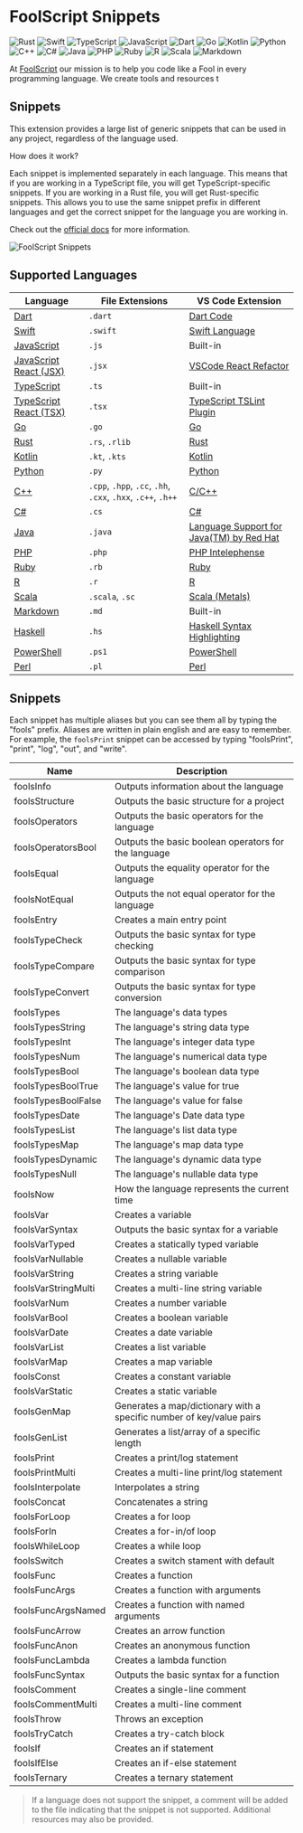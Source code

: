 # FoolScript Snippets

![Rust](https://img.shields.io/badge/Rust-black?style=for-the-badge&logo=Rust) ![Swift](https://img.shields.io/badge/swift-F54A2A?style=for-the-badge&logo=swift&logoColor=white) ![TypeScript](https://img.shields.io/badge/typescript-%23007ACC.svg?style=for-the-badge&logo=typescript&logoColor=white) ![JavaScript](https://img.shields.io/badge/JavaScript-F7DF1E?style=for-the-badge&logo=JavaScript&logoColor=white) ![Dart](https://img.shields.io/badge/Dart-0175C2?style=for-the-badge&logo=Dart&logoColor=white) ![Go](https://img.shields.io/badge/Go-00ADD8?style=for-the-badge&logo=Go&logoColor=white) ![Kotlin](https://img.shields.io/badge/Kotlin-0095D5?style=for-the-badge&logo=Kotlin&logoColor=white) ![Python](https://img.shields.io/badge/Python-3776AB?style=for-the-badge&logo=Python&logoColor=white) ![C++](https://img.shields.io/badge/C++-00599C?style=for-the-badge&logo=c%2B%2B&logoColor=white) ![C#](https://img.shields.io/badge/C%23-239120?style=for-the-badge&logo=c-sharp&logoColor=white) ![Java](https://img.shields.io/badge/Java-ED8B00?style=for-the-badge&logo=java&logoColor=white) ![PHP](https://img.shields.io/badge/PHP-777BB4?style=for-the-badge&logo=php&logoColor=white) ![Ruby](https://img.shields.io/badge/Ruby-CC342D?style=for-the-badge&logo=Ruby&logoColor=white) ![R](https://img.shields.io/badge/R-276DC3?style=for-the-badge&logo=R&logoColor=white) ![Scala](https://img.shields.io/badge/Scala-DC322F?style=for-the-badge&logo=Scala&logoColor=white) ![Markdown](https://img.shields.io/badge/Markdown-000000?style=for-the-badge&logo=Markdown&logoColor=white)

<!-- This is a comment

https://shields.io/

https://simpleicons.org/

https://javascript.plainenglish.io/how-to-make-custom-language-badges-for-your-profile-using-shields-io-d2aeaf016b6b

-->

At [FoolScript](https://foolscript.com) our mission is to help you code like a Fool in every programming language. We create tools and resources t


## Snippets

This extension provides a large list of generic snippets that can be used in any project, regardless of the language used.

How does it work?

Each snippet is implemented separately in each language. This means that if you are working in a TypeScript file, you will get TypeScript-specific snippets. If you are working in a Rust file, you will get Rust-specific snippets. This allows you to use the same snippet prefix in different languages and get the correct snippet for the language you are working in.

Check out the [official docs](https://foolscript.com/) for more information.

![FoolScript Snippets](./fools_snippets.png)

## Supported Languages

| Language | File Extensions | VS Code Extension |
| -------- | --------------- | ----------------- |
| [Dart](https://dart.dev/) | `.dart` | [Dart Code](https://marketplace.visualstudio.com/items?itemName=Dart-Code.dart-code) |
| [Swift](https://www.swift.org/) | `.swift` | [Swift Language](https://marketplace.visualstudio.com/items?itemName=Kasik96.swift) |
| [JavaScript](https://www.javascript.com/) | `.js` | Built-in |
| [JavaScript React (JSX)](https://react.dev/) | `.jsx` | [VSCode React Refactor](https://marketplace.visualstudio.com/items?itemName=planbcoding.vscode-react-refactor) |
| [TypeScript](https://www.typescriptlang.org/) | `.ts` | Built-in |
| [TypeScript React (TSX)](https://react.dev/learn/typescript) | `.tsx` | [TypeScript TSLint Plugin](https://marketplace.visualstudio.com/items?itemName=ms-vscode.vscode-typescript-tslint-plugin) |
| [Go](https://go.dev/) | `.go` | [Go](https://marketplace.visualstudio.com/items?itemName=golang.Go) |
| [Rust](https://www.rust-lang.org/) | `.rs`, `.rlib` | [Rust](https://marketplace.visualstudio.com/items?itemName=rust-lang.rust) |
| [Kotlin](https://kotlinlang.org/) | `.kt`, `.kts` | [Kotlin](https://marketplace.visualstudio.com/items?itemName=fwcd.kotlin) |
| [Python](https://www.python.org/) | `.py` | [Python](https://marketplace.visualstudio.com/items?itemName=ms-python.python) |
| [C++](https://cplusplus.com/) | `.cpp`, `.hpp`, `.cc`, `.hh`, `.cxx`, `.hxx`, `.c++`, `.h++` | [C/C++](https://marketplace.visualstudio.com/items?itemName=ms-vscode.cpptools) |
| [C#](https://dotnet.microsoft.com/en-us/languages/csharp) | `.cs` | [C#](https://marketplace.visualstudio.com/items?itemName=ms-dotnettools.csharp) |
| [Java](https://docs.oracle.com/javase/8/docs/technotes/guides/language/index.html) | `.java` | [Language Support for Java(TM) by Red Hat](https://marketplace.visualstudio.com/items?itemName=redhat.java) |
| [PHP](https://www.php.net/) | `.php` | [PHP Intelephense](https://marketplace.visualstudio.com/items?itemName=bmewburn.vscode-intelephense-client) |
| [Ruby](https://www.ruby-lang.org/en/) | `.rb` | [Ruby](https://marketplace.visualstudio.com/items?itemName=rebornix.Ruby) |
| [R](https://www.r-project.org/) | `.r` | [R](https://marketplace.visualstudio.com/items?itemName=Ikuyadeu.r) |
| [Scala](https://www.scala-lang.org/) | `.scala`, `.sc` | [Scala (Metals)](https://marketplace.visualstudio.com/items?itemName=scalameta.metals) |
| [Markdown](https://www.markdownguide.org/) | `.md` | Built-in |
| [Haskell](https://www.haskell.org/) | `.hs` | [Haskell Syntax Highlighting](https://marketplace.visualstudio.com/items?itemName=haskell.haskell) |
| [PowerShell](https://docs.microsoft.com/en-us/powershell/) | `.ps1` | [PowerShell](https://marketplace.visualstudio.com/items?itemName=ms-vscode.PowerShell) |
| [Perl](https://www.perl.org/) | `.pl` | [Perl](https://marketplace.visualstudio.com/items?itemName=henriiik.vscode-perl) |

## Snippets

Each snippet has multiple aliases but you can see them all by typing the "fools" prefix. Aliases are written in plain english and are easy to remember. For example, the `foolsPrint` snippet can be accessed by typing "foolsPrint", "print", "log", "out", and "write".

| Name                  | Description                                                               |
| --------------------- | ------------------------------------------------------------------------- |
| foolsInfo              | Outputs information about the language                                    |
| foolsStructure         | Outputs the basic structure for a project                                 |
| foolsOperators         | Outputs the basic operators for the language                              |
| foolsOperatorsBool  | Outputs the basic boolean operators for the language                      |
| foolsEqual             | Outputs the equality operator for the language                            |
| foolsNotEqual          | Outputs the not equal operator for the language                           |
| foolsEntry             | Creates a main entry point                                                |
| foolsTypeCheck         | Outputs the basic syntax for type checking                                |
| foolsTypeCompare       | Outputs the basic syntax for type comparison                              |
| foolsTypeConvert       | Outputs the basic syntax for type conversion                              |
| foolsTypes             | The language's data types                                                 |
| foolsTypesString       | The language's string data type                                           |
| foolsTypesInt          | The language's integer data type                                          |
| foolsTypesNum          | The language's numerical data type                                        |
| foolsTypesBool         | The language's boolean data type                                          |
| foolsTypesBoolTrue     | The language's value for true                                             |
| foolsTypesBoolFalse    | The language's value for false                                            |
| foolsTypesDate         | The language's Date data type                                             |
| foolsTypesList         | The language's list data type                                             |
| foolsTypesMap          | The language's map data type                                              |
| foolsTypesDynamic      | The language's dynamic data type                                          |
| foolsTypesNull         | The language's nullable data type                                         |
| foolsNow               | How the language represents the current time                              |
| foolsVar               | Creates a variable                                                        |
| foolsVarSyntax         | Outputs the basic syntax for a variable                                   |
| foolsVarTyped          | Creates a statically typed variable                                       |
| foolsVarNullable       | Creates a nullable variable                                               |
| foolsVarString         | Creates a string variable                                                 |
| foolsVarStringMulti    | Creates a multi-line string variable                                      |
| foolsVarNum            | Creates a number variable                                                 |
| foolsVarBool           | Creates a boolean variable                                                |
| foolsVarDate           | Creates a date variable                                                   |
| foolsVarList           | Creates a list variable                                                   |
| foolsVarMap            | Creates a map variable                                                    |
| foolsConst             | Creates a constant variable                                               |
| foolsVarStatic         | Creates a static variable                                                 |
| foolsGenMap            | Generates a map/dictionary with a specific number of key/value pairs      |
| foolsGenList           | Generates a list/array of a specific length                               |
| foolsPrint             | Creates a print/log statement                                             |
| foolsPrintMulti        | Creates a multi-line print/log statement                                  |
| foolsInterpolate       | Interpolates a string                                                     |
| foolsConcat            | Concatenates a string                                                     |
| foolsForLoop           | Creates a for loop                                                        |
| foolsForIn             | Creates a for-in/of loop                                                  |
| foolsWhileLoop         | Creates a while loop                                                      |
| foolsSwitch            | Creates a switch stament with default                                     |
| foolsFunc              | Creates a function                                                        |
| foolsFuncArgs          | Creates a function with arguments                                         |
| foolsFuncArgsNamed     | Creates a function with named arguments                                   |
| foolsFuncArrow         | Creates an arrow function                                                 |
| foolsFuncAnon          | Creates an anonymous function                                             |
| foolsFuncLambda        | Creates a lambda function                                                 |
| foolsFuncSyntax        | Outputs the basic syntax for a function                                   |
| foolsComment           | Creates a single-line comment                                             |
| foolsCommentMulti      | Creates a multi-line comment                                              |
| foolsThrow             | Throws an exception                                                       |
| foolsTryCatch          | Creates a try-catch block                                                 |
| foolsIf                | Creates an if statement                                                   |
| foolsIfElse            | Creates an if-else statement                                              |
| foolsTernary           | Creates a ternary statement                                               |

> If a language does not support the snippet, a comment will be added to the file indicating that the snippet is not supported. Additional resources may also be provided.
